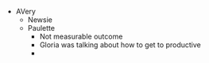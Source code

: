 - AVery
	- Newsie
	- Paulette
		- Not measurable outcome
		- Gloria was talking about how to get to productive
		-